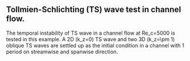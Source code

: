 ## Tollmien-Schlichting (TS) wave test in channel flow.
The temporal instability of TS wave in a channel flow at Re_c=5000 is tested in this example.
A 2D (k_z=0) TS wave and two 3D (k_z=\pm 1) oblique TS waves are settled up as the initial condition in a channel with 1 period on streamwise and spanwise direction.
